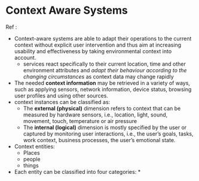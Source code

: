 # Context Aware Systems

Ref : 

* Context-aware systems are able to adapt their operations to the current context without explicit user intervention and thus aim at increasing usability and effectiveness by taking environmental context into account.
  * services react specifically to their current location, time and other environment attributes and *adapt their behaviour according to the changing circumstances* as context data may change rapidly
* The needed **context information** may be retrieved in a variety of ways, such as applying sensors, network information, device status, browsing user profiles and using other sources.
* context instances can be classified as:
  * The **external (physical)** dimension refers to context that can be measured by
    hardware sensors, i.e., location, light, sound, movement, touch, temperature or air pressure
  * The **internal (logical)** dimension is mostly specified by the user or captured by monitoring user interactions, i.e., the user’s goals, tasks, work context, business processes, the user’s emotional state.
* Context entities:
  * Places
  * people
  * things
* Each entity can be classified into four categories:
  * 